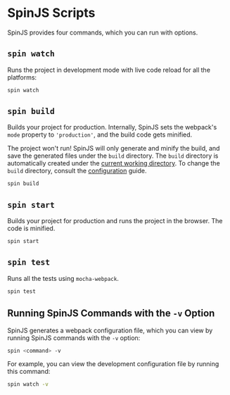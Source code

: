 # SpinJS Scripts

SpinJS provides four commands, which you can run with options.

## `spin watch`

Runs the project in development mode with live code reload for all the platforms:

```bash
spin watch
```

## `spin build`

Builds your project for production. Internally, SpinJS sets the webpack's `mode` property to `'production'`, and the 
build code gets minified.

The project won't run! SpinJS will only generate and minify the build, and save the generated files under the `build`
directory. The `build` directory is automatically created under the [current working directory]. To change the `build`
directory, consult the [configuration] guide.

```bash
spin build
```

## `spin start`

Builds your project for production and runs the project in the browser. The code is minified.

```bash
spin start
```

## `spin test`

Runs all the tests using `mocha-webpack`.

```bash
spin test
```

## Running SpinJS Commands with the `-v` Option

SpinJS generates a webpack configuration file, which you can view by running SpinJS commands with the `-v` option:

```bash
spin <command> -v
```

For example, you can view the development configuration file by running this command:

```bash
spin watch -v
```

[configuration]: https://github.com/sysgears/spinjs/blob/master/docs/configuration.md
[current working directory]: https://github.com/sysgears/spinjs/blob/docs/docs/howSpinWorks.md#current-working-directory